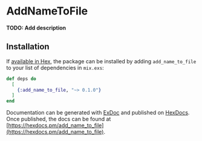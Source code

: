 # AddNameToFile

**TODO: Add description**

## Installation

If [available in Hex](https://hex.pm/docs/publish), the package can be installed
by adding `add_name_to_file` to your list of dependencies in `mix.exs`:

```elixir
def deps do
  [
    {:add_name_to_file, "~> 0.1.0"}
  ]
end
```

Documentation can be generated with [ExDoc](https://github.com/elixir-lang/ex_doc)
and published on [HexDocs](https://hexdocs.pm). Once published, the docs can
be found at [https://hexdocs.pm/add_name_to_file](https://hexdocs.pm/add_name_to_file).

